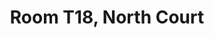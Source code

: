 ---
basin: 'No'
cudn: true
floor: Second
grade: 4
images: []
living_room: 'No'
location: North Court
name: T18
network: Wireless Only
title: Room T18, North Court
---